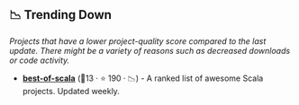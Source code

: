 ## 📉 Trending Down

_Projects that have a lower project-quality score compared to the last update. There might be a variety of reasons such as decreased downloads or code activity._

- <b><a href="https://github.com/stkeky/best-of-scala">best-of-scala</a></b> (🥉13 ·  ⭐ 190 · 📉) - A ranked list of awesome Scala projects. Updated weekly.

